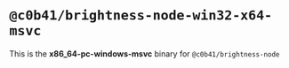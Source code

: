 # `@c0b41/brightness-node-win32-x64-msvc`

This is the **x86_64-pc-windows-msvc** binary for `@c0b41/brightness-node`
